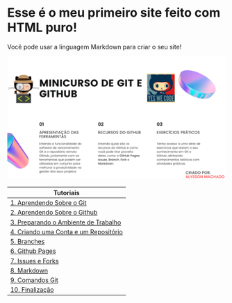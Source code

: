 # Esse é o meu primeiro site feito com HTML puro!

Você pode usar a linguagem Markdown para criar o seu site! 

![apresentacao-git-github](https://github.com/Alyssonmach/Minicurso-Git-e-GitHub/blob/gh-pages/Imagens/minicurso-git-github.png)

|**Tutoriais**|
|------------------------|
|[1. Aprendendo Sobre o Git](https://alyssonmach.github.io/Minicurso-Git-e-GitHub/AprendendoSobreoGit.html)|
|[2. Aprendendo Sobre o Github](https://alyssonmach.github.io/Minicurso-Git-e-GitHub/AprendendoGitHub.html)|
|[3. Preparando o Ambiente de Trabalho](https://alyssonmach.github.io/Minicurso-Git-e-GitHub/InstalacoesGitHub.html)|
|[4. Criando uma Conta e um Repositório](https://alyssonmach.github.io/Minicurso-Git-e-GitHub/RepositorioGitHub.html)|
|[5. Branches](https://alyssonmach.github.io/Minicurso-Git-e-GitHub/UsandoBranches.html)|
|[6. Github Pages](https://alyssonmach.github.io/Minicurso-Git-e-GitHub/UsandoGitHubPages.html)|
|[7. Issues e Forks](https://alyssonmach.github.io/Minicurso-Git-e-GitHub/IssueFork.html)|
|[8. Markdown](https://alyssonmach.github.io/Minicurso-Git-e-GitHub/CriandoEmMarkdown.html)|
|[9. Comandos Git](http://comandosgit.github.io/)|
|[10. Finalização](https://alyssonmach.github.io/Minicurso-Git-e-GitHub/listadeformulario.html)|  


